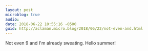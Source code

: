 ```yaml
---
layout: post
microblog: true
audio: 
date: 2018-06-22 10:55:16 -0500
guid: http://aclaman.micro.blog/2018/06/22/not-even-and.html
---
```

Not even 9 and I'm already sweating. Hello summer!
